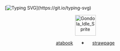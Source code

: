 [![Typing SVG](https://readme-typing-svg.herokuapp.com?font=Times+New+Roman&size=27&pause=1000&color=FFFF00&center=true&vCenter=true&width=915&height=40&lines=My+name+is+Sancho!;And+I%2C+Sancho%2C+declare+upon+my+honor%3A;this+lance+shall+end+that+festering%2C+slothful+dream!)](https://git.io/typing-svg)

<div align="center">
  <img width="65" height="65" alt="Gondola_Idle_Sprite" src="https://github.com/user-attachments/assets/5e471084-60b6-4333-a3f3-c1310c5f8bed" />
</div>

<p align="center">
  <a href="https://boosfer.atabook.org"/> atabook</a> ⠀⠀✦⠀⠀
  <a href="https://takumifujiwara.straw
  page"/>strawpage</a>

